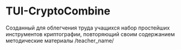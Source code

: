 # TUI-CryptoCombine
Созданный для облегчения труда учащихся набор простейших инструментов криптографии, повторяющий своим содержанием методические материалы /teacher_name/
